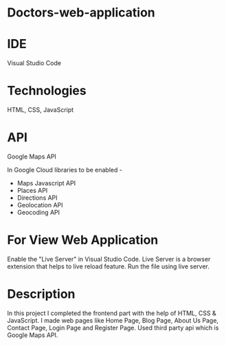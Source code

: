 # Doctors-web-application

# IDE 

Visual Studio Code 

# Technologies

HTML, CSS, JavaScript

# API

Google Maps API

In Google Cloud libraries to be enabled -
* Maps Javascript API
* Places API
* Directions API
* Geolocation API
* Geocoding API

# For View Web Application

Enable the "Live Server" in Visual Studio Code. Live Server is a browser extension that helps to live reload feature.
Run the file using live server.

# Description

In this project I completed the frontend part with the help of HTML, CSS & JavaScript.
I made web pages like Home Page, Blog Page, About Us Page, Contact Page, Login Page and Register Page. 
Used third party api which is Google Maps API.

